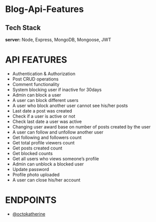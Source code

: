# Blog-Api-Features

## Tech Stack

__server:__ Node, Express, MongoDB, Mongoose, JWT

# API FEATURES
- Authentication & Authorization
- Post CRUD operations
- Comment functionality
- System blocking user if inactive for 30days
- Admin can block a user
- A user can block different users
- A user who block another user cannot see his/her posts
- Last date a post was created
- Check if a user is active or not
- Check last date a user was active 
- Changing user award base on number of posts created by the user
- A user can follow and unfollow another user
- Get following and followers count
- Get total profile viewers count 
- Get posts created count
- Get blocked counts
- Get all users who views someone’s profile
- Admin can unblock a blocked user
- Update password
- Profile photo uploaded
- A user can close his/her account

 # ENDPOINTS
 - [@octokatherine](https://www.github.com/octokatherine)


























